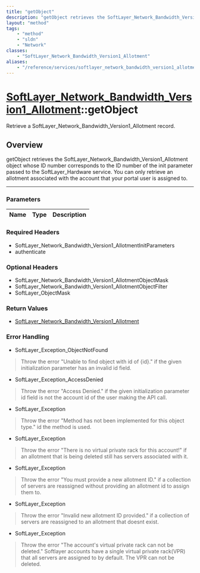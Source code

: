 ```yaml
---
title: "getObject"
description: "getObject retrieves the SoftLayer_Network_Bandwidth_Version1_Allotment object whose ID number corresponds to the ID numb... "
layout: "method"
tags:
    - "method"
    - "sldn"
    - "Network"
classes:
    - "SoftLayer_Network_Bandwidth_Version1_Allotment"
aliases:
    - "/reference/services/softlayer_network_bandwidth_version1_allotment/getObject"
---
```

# [SoftLayer_Network_Bandwidth_Version1_Allotment](/reference/services/SoftLayer_Network_Bandwidth_Version1_Allotment)::getObject


Retrieve a SoftLayer_Network_Bandwidth_Version1_Allotment record.


## Overview 
getObject retrieves the SoftLayer_Network_Bandwidth_Version1_Allotment object whose ID number corresponds to the ID number of the init parameter passed to the SoftLayer_Hardware service. You can only retrieve an allotment associated with the account that your portal user is assigned to. 

-----

### Parameters 
|Name | Type | Description |
| --- | --- | --- |


### Required Headers
* SoftLayer_Network_Bandwidth_Version1_AllotmentInitParameters
* authenticate


### Optional Headers
* SoftLayer_Network_Bandwidth_Version1_AllotmentObjectMask
* SoftLayer_Network_Bandwidth_Version1_AllotmentObjectFilter
* SoftLayer_ObjectMask

### Return Values
* <a href='/reference/datatypes/SoftLayer_Network_Bandwidth_Version1_Allotment'>SoftLayer_Network_Bandwidth_Version1_Allotment </a>



### Error Handling

* SoftLayer_Exception_ObjectNotFound 

> Throw the error "Unable to find object with id of {id}." if the given initialization parameter has an invalid id field. 

* SoftLayer_Exception_AccessDenied 

> Throw the error "Access Denied." if the given initialization parameter id field is not the account id of the user making the API call. 

* SoftLayer_Exception 

> Throw the error "Method has not been implemented for this object type." id the method is used. 

* SoftLayer_Exception 

> Throw the error "There is no virtual private rack for this account!" if an allotment that is being deleted still has servers associated with it. 

* SoftLayer_Exception 

> Throw the error "You must provide a new allotment ID." if a collection of servers are reassigned without providing an allotment id to assign them to. 

* SoftLayer_Exception 

> Throw the error "Invalid new allotment ID provided." if a collection of servers are reassigned to an allotment that doesnt exist. 

* SoftLayer_Exception 

> Throw the error "The account's virtual private rack can not be deleted." Softlayer accounts have a single virtual private rack(VPR) that all servers are assigned to by default.  The VPR can not be deleted. 



